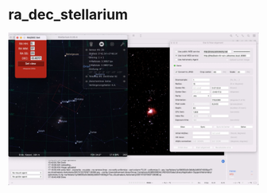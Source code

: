 # ra_dec_stellarium
![Alt text](https://github.com/johannesosterberg/ra_dec_stellarium/blob/main/example.jpg?raw=true "Title")

